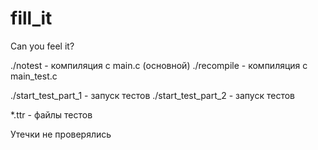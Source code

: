 # fill_it
Can you feel it?

./notest	- компиляция с main.c (основной)
./recompile	- компиляция с main_test.c

./start_test_part_1 - запуск тестов
./start_test_part_2 - запуск тестов

*.ttr - файлы тестов

Утечки не проверялись
